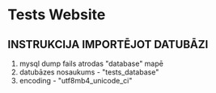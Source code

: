 # Tests Website

## INSTRUKCIJA IMPORTĒJOT DATUBĀZI
1. mysql dump fails atrodas "database" mapē
2. datubāzes nosaukums - "tests_database"
3. encoding - "utf8mb4_unicode_ci"
